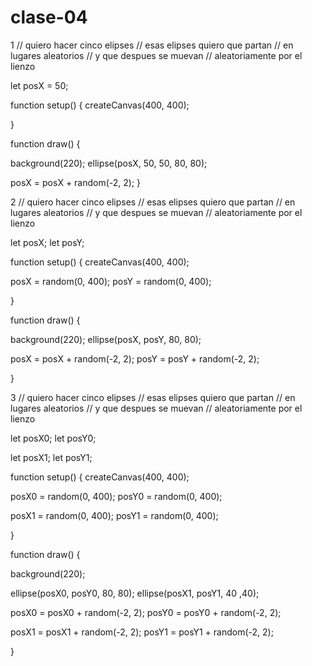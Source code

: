 # clase-04
1
// quiero hacer cinco elipses
// esas elipses quiero que partan
// en lugares aleatorios
// y que despues se muevan
// aleatoriamente por el lienzo

let posX = 50;

function setup() {
  createCanvas(400, 400);
  
}

function draw() {
  
  background(220);
  ellipse(posX, 50, 50, 80, 80);
  
  posX = posX + random(-2, 2); 
}

2
// quiero hacer cinco elipses
// esas elipses quiero que partan
// en lugares aleatorios
// y que despues se muevan
// aleatoriamente por el lienzo

let posX;
let posY;

function setup() {
  createCanvas(400, 400);
  
  posX = random(0, 400);
  posY = random(0, 400);
  
}

function draw() {

  background(220);
  ellipse(posX, posY, 80, 80);
  
  posX = posX + random(-2, 2);
  posY = posY + random(-2, 2);
  
}

3
// quiero hacer cinco elipses
// esas elipses quiero que partan
// en lugares aleatorios
// y que despues se muevan
// aleatoriamente por el lienzo

let posX0;
let posY0;

let posX1;
let posY1;


function setup() {
  createCanvas(400, 400);
  
  posX0 = random(0, 400);
  posY0 = random(0, 400);
  
  posX1 = random(0, 400);
  posY1 = random(0, 400);
  
}

function draw() {

  background(220);
  
  ellipse(posX0, posY0, 80, 80);
  ellipse(posX1, posY1, 40 ,40);
  
  posX0 = posX0 + random(-2, 2);
  posY0 = posY0 + random(-2, 2);
  
  posX1 = posX1 + random(-2, 2);
  posY1 = posY1 + random(-2, 2);
  
}
